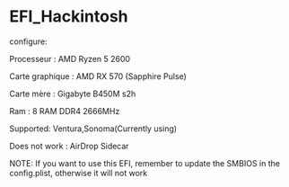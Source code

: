 # EFI_Hackintosh

configure:

Processeur : AMD Ryzen 5 2600

Carte graphique : AMD RX 570 (Sapphire Pulse)

Carte mère : Gigabyte B450M s2h

Ram : 8 RAM DDR4 2666MHz

Supported: Ventura,Sonoma(Currently using)

Does not work :
AirDrop
Sidecar

NOTE: If you want to use this EFI, remember to update the SMBIOS in the config.plist, otherwise it will not work
